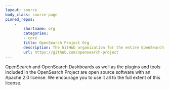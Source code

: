 ```yaml
---
layout: source
body_class: source-page
pinned_repos: 
    -
        shortname: org
        categories: 
        - core
        title: OpenSearch Project Org
        description: The GitHub organization for the entire OpenSearch Project
        url: https://github.com/opensearch-project
---
```


OpenSearch and OpenSearch Dashboards as well as the plugins and tools included in the OpenSearch Project are open source software with an Apache 2.0 license. We encourage you to use it all to the full extent of this license. 